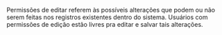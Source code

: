 Permissões de editar referem às possíveis alterações que podem ou não serem feitas nos registros existentes dentro do sistema. Usuários com permissões de edição estão livres pra editar e salvar tais alterações.